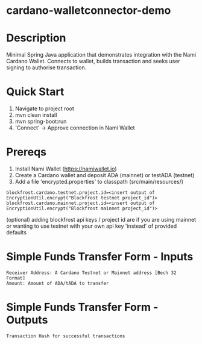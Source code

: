 # cardano-walletconnector-demo

# Description
Minimal Spring Java application that demonstrates integration with the Nami Cardano Wallet. Connects to wallet, builds transaction and seeks user signing to authorise transaction.

# Quick Start
1. Navigate to project root
2. mvn clean install
3. mvn spring-boot:run
4. 'Connect' -> Approve connection in Nami Wallet

# Prereqs
1. Install Nami Wallet (https://namiwallet.io)
2. Create a Cardano wallet and deposit ADA (mainnet) or testADA (testnet)
3. Add a file 'encrypted.properties' to classpath (src/main/resources/)
```
blockfrost.cardano.testnet.project.id=<insert output of EncryptionUtil.encrypt("Blockfrost testnet project_id")>
blockfrost.cardano.mainnet.project.id=<insert output of EncryptionUtil.encrypt("Blockfrost mainnet project_id")>
```
(optional) adding blockfrost api keys / project id are if you are using mainnet or wanting to use testnet with your own api key 'instead' of provided defaults

# Simple Funds Transfer Form - Inputs
```
Receiver Address: A Cardano Testnet or Mainnet address [Bech 32 Format]
Amount: Amount of ADA/tADA to transfer
```

# Simple Funds Transfer Form - Outputs
```
Transaction Hash for successful transactions
```
